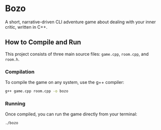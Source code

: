 # Bozo
A short, narrative-driven CLI adventure game about dealing with your inner critic, written in C++.

## How to Compile and Run
This project consists of three main source files: `game.cpp`, `room.cpp`, and `room.h`.

### Compilation
To compile the game on any system, use the g++ compiler:
```bash
g++ game.cpp room.cpp -o bozo
```

### Running
Once compiled, you can run the game directly from your terminal:
```bash
./bozo
```

